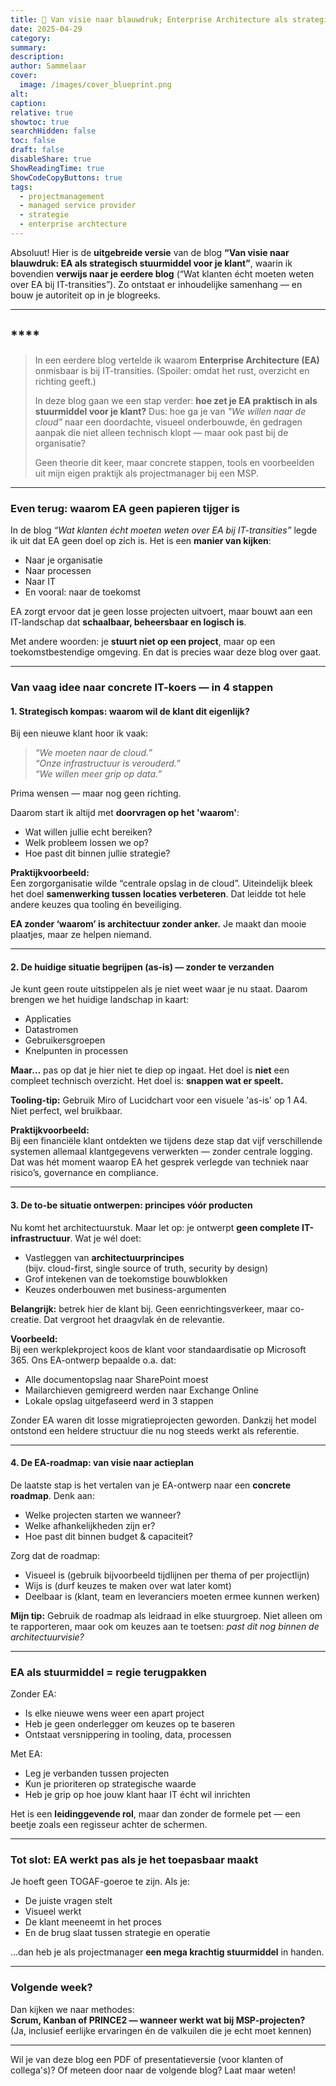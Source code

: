 ```yaml
---
title: 📐 Van visie naar blauwdruk; Enterprise Architecture als strategisch stuurmiddel voor je klant 🚀
date: 2025-04-29
category:
summary:
description: 
author: Sammelaar
cover:
  image: /images/cover_blueprint.png
alt:
caption:
relative: true
showtoc: true
searchHidden: false
toc: false
draft: false
disableShare: true
ShowReadingTime: true
ShowCodeCopyButtons: true
tags:
  - projectmanagement
  - managed service provider
  - strategie
  - enterprise archtecture
---
```

Absoluut! Hier is de **uitgebreide versie** van de blog **“Van visie naar blauwdruk: EA als strategisch stuurmiddel voor je klant”**, waarin ik bovendien **verwijs naar je eerdere blog** (“Wat klanten écht moeten weten over EA bij IT-transities”). Zo ontstaat er inhoudelijke samenhang — en bouw je autoriteit op in je blogreeks.

---

## ****

> In een eerdere blog vertelde ik waarom **Enterprise Architecture (EA)** onmisbaar is bij IT-transities. (Spoiler: omdat het rust, overzicht en richting geeft.)  
>  
> In deze blog gaan we een stap verder: **hoe zet je EA praktisch in als stuurmiddel voor je klant?** Dus: hoe ga je van *"We willen naar de cloud"* naar een doordachte, visueel onderbouwde, én gedragen aanpak die niet alleen technisch klopt — maar ook past bij de organisatie?  
>  
> Geen theorie dit keer, maar concrete stappen, tools en voorbeelden uit mijn eigen praktijk als projectmanager bij een MSP.

---

### **Even terug: waarom EA geen papieren tijger is**

In de blog *“Wat klanten écht moeten weten over EA bij IT-transities”* legde ik uit dat EA geen doel op zich is. Het is een **manier van kijken**:  
- Naar je organisatie  
- Naar processen  
- Naar IT  
- En vooral: naar de toekomst

EA zorgt ervoor dat je geen losse projecten uitvoert, maar bouwt aan een IT-landschap dat **schaalbaar, beheersbaar en logisch is**.  

Met andere woorden: je **stuurt niet op een project**, maar op een toekomstbestendige omgeving. En dat is precies waar deze blog over gaat.

---

### **Van vaag idee naar concrete IT-koers — in 4 stappen**

#### **1. Strategisch kompas: waarom wil de klant dit eigenlijk?**  
Bij een nieuwe klant hoor ik vaak:  
> *“We moeten naar de cloud.”*  
> *“Onze infrastructuur is verouderd.”*  
> *“We willen meer grip op data.”*

Prima wensen — maar nog geen richting.  

Daarom start ik altijd met **doorvragen op het 'waarom'**:
- Wat willen jullie echt bereiken?
- Welk probleem lossen we op?
- Hoe past dit binnen jullie strategie?

**Praktijkvoorbeeld:**  
Een zorgorganisatie wilde “centrale opslag in de cloud”. Uiteindelijk bleek het doel **samenwerking tussen locaties verbeteren**. Dat leidde tot hele andere keuzes qua tooling én beveiliging.

**EA zonder ‘waarom’ is architectuur zonder anker.** Je maakt dan mooie plaatjes, maar ze helpen niemand.

---

#### **2. De huidige situatie begrijpen (as-is) — zonder te verzanden**

Je kunt geen route uitstippelen als je niet weet waar je nu staat. Daarom brengen we het huidige landschap in kaart:
- Applicaties
- Datastromen
- Gebruikersgroepen
- Knelpunten in processen

**Maar…** pas op dat je hier niet te diep op ingaat. Het doel is **niet** een compleet technisch overzicht. Het doel is: **snappen wat er speelt.**

**Tooling-tip:** Gebruik Miro of Lucidchart voor een visuele 'as-is' op 1 A4. Niet perfect, wel bruikbaar.

**Praktijkvoorbeeld:**  
Bij een financiële klant ontdekten we tijdens deze stap dat vijf verschillende systemen allemaal klantgegevens verwerkten — zonder centrale logging. Dat was hét moment waarop EA het gesprek verlegde van techniek naar risico’s, governance en compliance.

---

#### **3. De to-be situatie ontwerpen: principes vóór producten**

Nu komt het architectuurstuk. Maar let op: je ontwerpt **geen complete IT-infrastructuur**. Wat je wél doet:
- Vastleggen van **architectuurprincipes**  
  (bijv. cloud-first, single source of truth, security by design)
- Grof intekenen van de toekomstige bouwblokken  
- Keuzes onderbouwen met business-argumenten

**Belangrijk:** betrek hier de klant bij. Geen eenrichtingsverkeer, maar co-creatie. Dat vergroot het draagvlak én de relevantie.

**Voorbeeld:**  
Bij een werkplekproject koos de klant voor standaardisatie op Microsoft 365. Ons EA-ontwerp bepaalde o.a. dat:
- Alle documentopslag naar SharePoint moest  
- Mailarchieven gemigreerd werden naar Exchange Online  
- Lokale opslag uitgefaseerd werd in 3 stappen

Zonder EA waren dit losse migratieprojecten geworden. Dankzij het model ontstond een heldere structuur die nu nog steeds werkt als referentie.

---

#### **4. De EA-roadmap: van visie naar actieplan**

De laatste stap is het vertalen van je EA-ontwerp naar een **concrete roadmap**. Denk aan:
- Welke projecten starten we wanneer?  
- Welke afhankelijkheden zijn er?  
- Hoe past dit binnen budget & capaciteit?

Zorg dat de roadmap:
- Visueel is (gebruik bijvoorbeeld tijdlijnen per thema of per projectlijn)  
- Wijs is (durf keuzes te maken over wat later komt)  
- Deelbaar is (klant, team en leveranciers moeten ermee kunnen werken)

**Mijn tip:** Gebruik de roadmap als leidraad in elke stuurgroep. Niet alleen om te rapporteren, maar ook om keuzes aan te toetsen: *past dit nog binnen de architectuurvisie?*

---

### **EA als stuurmiddel = regie terugpakken**

Zonder EA:
- Is elke nieuwe wens weer een apart project  
- Heb je geen onderlegger om keuzes op te baseren  
- Ontstaat versnippering in tooling, data, processen  

Met EA:
- Leg je verbanden tussen projecten  
- Kun je prioriteren op strategische waarde  
- Heb je grip op hoe jouw klant haar IT écht wil inrichten

Het is een **leidinggevende rol**, maar dan zonder de formele pet — een beetje zoals een regisseur achter de schermen.

---

### **Tot slot: EA werkt pas als je het toepasbaar maakt**

Je hoeft geen TOGAF-goeroe te zijn. Als je:
- De juiste vragen stelt  
- Visueel werkt  
- De klant meeneemt in het proces  
- En de brug slaat tussen strategie en operatie  

…dan heb je als projectmanager **een mega krachtig stuurmiddel** in handen.

---

### **Volgende week?**
Dan kijken we naar methodes:  
**Scrum, Kanban of PRINCE2 — wanneer werkt wat bij MSP-projecten?**  
(Ja, inclusief eerlijke ervaringen én de valkuilen die je echt moet kennen)

---

Wil je van deze blog een PDF of presentatieversie (voor klanten of collega's)? Of meteen door naar de volgende blog? Laat maar weten!